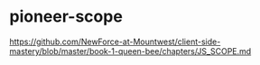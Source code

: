 # pioneer-scope
https://github.com/NewForce-at-Mountwest/client-side-mastery/blob/master/book-1-queen-bee/chapters/JS_SCOPE.md
